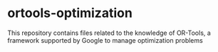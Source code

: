 # ortools-optimization
This repository contains files related to the knowledge of OR-Tools, a framework supported by Google to manage optimization problems

